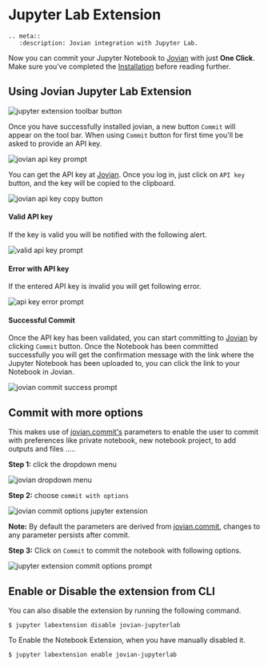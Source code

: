 # Jupyter Lab Extension

```eval_rst
.. meta::
   :description: Jovian integration with Jupyter Lab.
```

Now you can commit your Jupyter Notebook to [Jovian](https://jovian.com?utm_source=docs) with just **One Click**.
Make sure you’ve completed the [Installation](../user-guide/install.md) before reading further.

## Using Jovian Jupyter Lab Extension

<img src="https://i.imgur.com/uezsdYX.png" class="screenshot" alt="jupyter extension toolbar button">

Once you have successfully installed jovian, a new button `Commit` will appear on the tool bar. When using `Commit` button for first time you'll be asked to provide an API key.

<img src="https://i.imgur.com/jTvA0De.png" class="screenshot" alt="jovian api key prompt">

You can get the API key at [Jovian](https://jovian.com?utm_source=docs). Once you log in, just click on `API key` button, and the key will be copied to the clipboard.

<img src="https://i.imgur.com/taLLUVd.png" class="screenshot" alt="jovian api key copy button">

#### Valid API key

If the key is valid you will be notified with the following alert.

<img src="https://i.imgur.com/lNKQO3G.png" class="screenshot" alt="valid api key prompt">

#### Error with API key

If the entered API key is invalid you will get following error.

<img src="https://i.imgur.com/PsMgrGI.png" class="screenshot" alt="api key error prompt">

#### Successful Commit

Once the API key has been validated, you can start committing to [Jovian](https://jovian.com?utm_source=docs) by clicking `Commit` button. Once the Notebook has been committed successfully you will get the confirmation message with the link where the Jupyter Notebook has been uploaded to, you can click the link to your Notebook in Jovian.

<img src="https://i.imgur.com/BBesRzu.png" class="screenshot" alt="jovian commit success prompt">

## Commit with more options

This makes use of [jovian.commit's](../api-reference/commit) parameters to enable the user to commit with preferences like private notebook, new notebook project, to add outputs and files .....

**Step 1:** click the dropdown menu

<img src="https://i.imgur.com/GUgZGcS.png" class="screenshot" alt="jovian dropdown menu">

**Step 2:** choose `commit with options`

<img src="https://i.imgur.com/NzRMRH8.png" class="screenshot" alt="jovian commit options jupyter extension">

**Note:** By default the parameters are derived from [jovian.commit](../api-reference/commit), changes to any parameter persists after commit.

**Step 3:** Click on `Commit` to commit the notebook with following options.

<img src="https://i.imgur.com/XdVkMPZ.png" class="screenshot" alt="jupyter extension commit options prompt">

## Enable or Disable the extension from CLI

You can also disable the extension by running the following command.

```
$ jupyter labextension disable jovian-jupyterlab
```

To Enable the Notebook Extension, when you have manually disabled it.

```
$ jupyter labextension enable jovian-jupyterlab
```

<!-- ## Commit with Share Dialog

After you have succesfully commited your notebook to [Jovian](https://jovian.com?utm_source=docs), you can share your notebook to social media.

The following window will appear, providing the user with the options to share the notebook to facebook, twitter, or linkedin.

<img src="https://i.imgur.com/FUUk82w.png" class="screenshot" alt="Share Dialog Window" >

Once the facebook button is click. A share post will appear, providing the choice to add a description to the share notebook.

<img src="https://i.imgur.com/4EfyHbn.png" class="screenshot" alt="Facebook post" >

If the Linkedin buttton is click. A share post will appear, providing the choice to add a description to the share notebook.

<img src="https://i.imgur.com/uwZxy1Y.png" class="screenshot" alt="Linked post" >

If the twitter button is click. A share post will appear, also providing the choice to add description text to the tweet.

<img src="https://i.imgur.com/HVP6t4M.png" class="screenshot" alt="Twitter post" >

Finally you will see your tweet display.

<img src="https://i.imgur.com/Qg0TUU3.png" class="screenshot" alt="Twitter post" > -->
